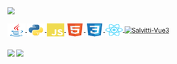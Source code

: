   <div align="left">
  <a href="https://github.com/Salvittis">
  <img height="250em" src="https://github-readme-stats.vercel.app/api?username=Salvittis&show_icons=true&theme=tokyonight&include_all_commits=true&count_private=true"/>
<!--   <img height="100em" src="https://github-readme-stats.vercel.app/api/top-langs/?username=Salvittis&layout=compact&langs_count=7&theme=tokyonight"/> -->
</div>
  <div style="display: inline_block"><br>
  <img align="center" alt="Salvitti-Java" height="30" width="40" src="https://raw.githubusercontent.com/devicons/devicon/master/icons/java/java-original.svg">
  <img align="center" alt="Salvitti-Python" height="30" width="40" src="https://raw.githubusercontent.com/devicons/devicon/master/icons/python/python-original.svg">
  <img align="center" alt="Salvitti-Js" height="30" width="40" src="https://raw.githubusercontent.com/devicons/devicon/master/icons/javascript/javascript-plain.svg">
  <img align="center" alt="Salvitti-HTML" height="30" width="40" src="https://raw.githubusercontent.com/devicons/devicon/master/icons/html5/html5-original.svg">
  <img align="center" alt="Salvitti-CSS" height="30" width="40" src="https://raw.githubusercontent.com/devicons/devicon/master/icons/css3/css3-original.svg">
  <img align="center" alt="Salvitti-React" height="30" width="40" src="https://raw.githubusercontent.com/devicons/devicon/master/icons/react/react-original.svg">
  <img align="center" alt="Salvitti-Vue3" height="30" width="40" src="https://raw.githubusercontent.com/devicons/devicon/master/icons/vue3/vue3-original.svg">
</div>
  
  ##
 
<div> 
  <a href = "mailto:phsalvitti@gmail.com"><img src="https://img.shields.io/badge/-Gmail-%23333?style=for-the-badge&logo=gmail&logoColor=white" target="_blank"></a>
  <a href="https://www.linkedin.com/in/pedro-s-0a3319176/" target="_blank"><img src="https://img.shields.io/badge/-LinkedIn-%230077B5?style=for-the-badge&logo=linkedin&logoColor=white" target="_blank"></a> 
  
</div>
